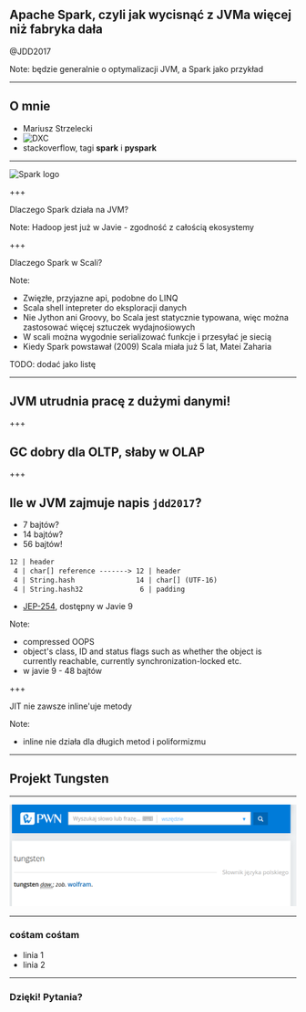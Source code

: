 ## Apache Spark, czyli jak wycisnąć z JVMa więcej niż fabryka dała

@JDD2017

Note:
będzie generalnie o optymalizacji JVM, a Spark jako przykład

---

## O mnie

- Mariusz Strzelecki
- ![DXC](http://assets1.dxc.technology/newsroom/images/dxc_logo_hz_blk_rgb_300.png)
- stackoverflow, tagi **spark** i **pyspark**

---

![Spark logo](http://blog.scottlogic.com/bjedrzejewski/assets/apache-spark-logo.png)

+++

Dlaczego Spark działa na JVM?

Note:
Hadoop jest już w Javie - zgodność z całością ekosystemy

+++

Dlaczego Spark w Scali?

Note:

* Zwięzłe, przyjazne api, podobne do LINQ
* Scala shell intepreter do eksploracji danych
* Nie Jython ani Groovy, bo Scala jest statycznie typowana, więc można zastosować więcej sztuczek wydajnośiowych
* W scali można wygodnie serializować funkcje i przesyłać je siecią
* Kiedy Spark powstawał (2009) Scala miała już 5 lat, Matei Zaharia

TODO: dodać jako listę

---

## JVM utrudnia pracę z dużymi danymi!

+++

## GC dobry dla OLTP, słaby w OLAP

+++

## Ile w JVM zajmuje napis `jdd2017`?

 * 7 bajtów?
 * 14 bajtów?
 * 56 bajtów!

```
12 | header 
 4 | char[] reference -------> 12 | header
 4 | String.hash               14 | char[] (UTF-16)
 4 | String.hash32              6 | padding
```

 * [JEP-254](http://openjdk.java.net/jeps/254), dostępny w Javie 9


Note:
* compressed OOPS
* object's class, ID and status flags such as whether the object is currently reachable, currently synchronization-locked etc.
* w javie 9 - 48 bajtów

+++

JIT nie zawsze inline'uje metody

Note:

* inline nie działa dla długich metod i poliformizmu

---

## Projekt Tungsten

---

![PWN](assets/images/pwn_tungsten.png)

---

### cośtam cośtam

- linia 1 
- linia 2

---

### Dzięki! Pytania?
